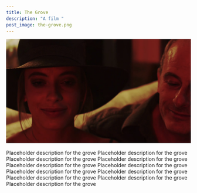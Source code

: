 ```yaml
---
title: The Grove
description: "A film "
post_image: the-grove.png
---
```

![](the-grove.png)

Placeholder description for the grove Placeholder description for the grove Placeholder description for the grove Placeholder description for the grove Placeholder description for the grove Placeholder description for the grove Placeholder description for the grove Placeholder description for the grove Placeholder description for the grove Placeholder description for the grove Placeholder description for the grove